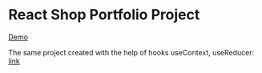 # React Shop Portfolio Project

[Demo](https://Yulya163.github.io/shop-project-usereducer)

The same project created with the help of hooks useContext, useReducer:
[link](https://github.com/Yulya163/react-shop-usereducer)
